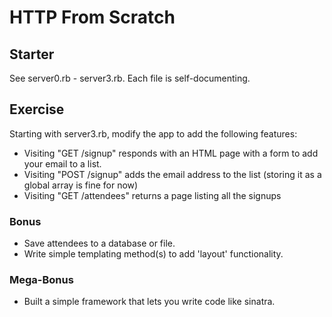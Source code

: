 # HTTP From Scratch

## Starter

See server0.rb - server3.rb. Each file is self-documenting.

## Exercise

Starting with server3.rb, modify the app to add the following features:

- Visiting "GET /signup" responds with an HTML page with a form to add your email to a list.
- Visiting "POST /signup" adds the email address to the list (storing it as a global array is fine for now)
- Visiting "GET /attendees" returns a page listing all the signups

### Bonus

- Save attendees to a database or file.
- Write simple templating method(s) to add 'layout' functionality.

### Mega-Bonus

- Built a simple framework that lets you write code like sinatra.